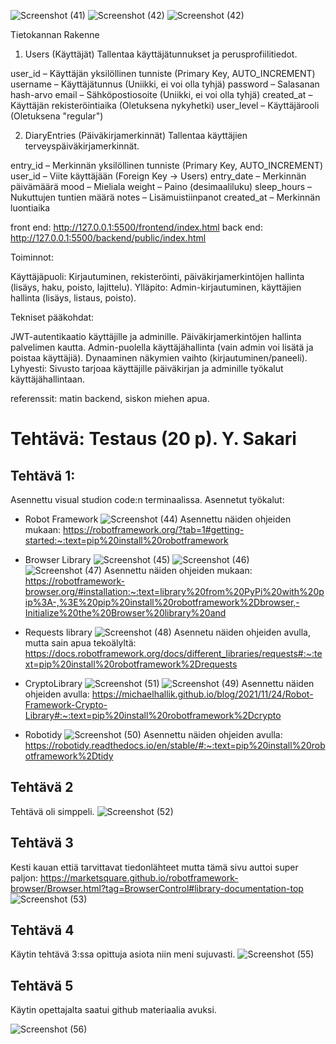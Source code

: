 ![Screenshot (41)](https://github.com/user-attachments/assets/83ac7433-6fd4-4b56-b50b-63856db9c6a6)
![Screenshot (42)](https://github.com/user-attachments/assets/096339f4-fa3f-4cce-b403-7a42a9bb94ac)
![Screenshot (42)](https://github.com/user-attachments/assets/a2042b18-e34c-4716-b48a-c552b5040891)



Tietokannan Rakenne
1. Users (Käyttäjät)
Tallentaa käyttäjätunnukset ja perusprofiilitiedot.

user_id – Käyttäjän yksilöllinen tunniste (Primary Key, AUTO_INCREMENT)
username – Käyttäjätunnus (Uniikki, ei voi olla tyhjä)
password – Salasanan hash-arvo
email – Sähköpostiosoite (Uniikki, ei voi olla tyhjä)
created_at – Käyttäjän rekisteröintiaika (Oletuksena nykyhetki)
user_level – Käyttäjärooli (Oletuksena "regular")

2. DiaryEntries (Päiväkirjamerkinnät)
Tallentaa käyttäjien terveyspäiväkirjamerkinnät.

entry_id – Merkinnän yksilöllinen tunniste (Primary Key, AUTO_INCREMENT)
user_id – Viite käyttäjään (Foreign Key → Users)
entry_date – Merkinnän päivämäärä
mood – Mieliala
weight – Paino (desimaaliluku)
sleep_hours – Nukuttujen tuntien määrä
notes – Lisämuistiinpanot
created_at – Merkinnän luontiaika


front end: http://127.0.0.1:5500/frontend/index.html
back end: http://127.0.0.1:5500/backend/public/index.html


Toiminnot:

Käyttäjäpuoli: Kirjautuminen, rekisteröinti, päiväkirjamerkintöjen hallinta (lisäys, haku, poisto, lajittelu).
Ylläpito: Admin-kirjautuminen, käyttäjien hallinta (lisäys, listaus, poisto).

Tekniset pääkohdat:

JWT-autentikaatio käyttäjille ja adminille.
Päiväkirjamerkintöjen hallinta palvelimen kautta.
Admin-puolella käyttäjähallinta (vain admin voi lisätä ja poistaa käyttäjiä).
Dynaaminen näkymien vaihto (kirjautuminen/paneeli).
Lyhyesti: Sivusto tarjoaa käyttäjille päiväkirjan ja adminille työkalut käyttäjähallintaan.


referenssit:
matin backend, siskon miehen apua.

# Tehtävä: Testaus (20 p). Y. Sakari

## Tehtävä 1:
Asennettu visual studion code:n terminaalissa.
Asennetut työkalut: 
- Robot Framework
![Screenshot (44)](https://github.com/user-attachments/assets/39e7e206-d26c-4950-abb4-fb1527e205a7)
Asennettu näiden ohjeiden mukaan: https://robotframework.org/?tab=1#getting-started:~:text=pip%20install%20robotframework

- Browser Library
![Screenshot (45)](https://github.com/user-attachments/assets/29f091e4-f1a2-4768-9c4d-1b4860bcd641)
![Screenshot (46)](https://github.com/user-attachments/assets/2e7d84df-f872-4379-b49a-08ee0905ca38)
![Screenshot (47)](https://github.com/user-attachments/assets/6757cc63-6295-459e-ab84-f0e4db01c7f4)
Asennettu näiden ohjeiden mukaan: https://robotframework-browser.org/#installation:~:text=library%20from%20PyPi%20with%20pip%3A-,%3E%20pip%20install%20robotframework%2Dbrowser,-Initialize%20the%20Browser%20library%20and

- Requests library
![Screenshot (48)](https://github.com/user-attachments/assets/c5009e40-3898-4cf1-b950-505bda38faf9)
Asennetu näiden ohjeiden avulla, mutta sain apua tekoälyltä: https://docs.robotframework.org/docs/different_libraries/requests#:~:text=pip%20install%20robotframework%2Drequests

- CryptoLibrary
![Screenshot (51)](https://github.com/user-attachments/assets/77618236-4d8f-4db2-ac0b-8b02a2010370)
![Screenshot (49)](https://github.com/user-attachments/assets/1f6ecbb2-7e8f-4715-a4f2-76f543e20194)
Asennettu näiden ohjeiden avulla: https://michaelhallik.github.io/blog/2021/11/24/Robot-Framework-Crypto-Library#:~:text=pip%20install%20robotframework%2Dcrypto

- Robotidy
![Screenshot (50)](https://github.com/user-attachments/assets/f9fa3493-db98-40df-964d-1a92fedb0e0b)
Asennettu näiden ohjeiden avulla: https://robotidy.readthedocs.io/en/stable/#:~:text=pip%20install%20robotframework%2Dtidy

## Tehtävä 2
Tehtävä oli simppeli.
![Screenshot (52)](https://github.com/user-attachments/assets/b07f49c7-5145-4bac-8306-c7c1265478ce)

## Tehtävä 3
Kesti kauan ettiä tarvittavat tiedonlähteet mutta tämä sivu auttoi super paljon: https://marketsquare.github.io/robotframework-browser/Browser.html?tag=BrowserControl#library-documentation-top
![Screenshot (53)](https://github.com/user-attachments/assets/bd681a59-48ce-4937-8dbf-1c9bd49fd4a3)

## Tehtävä 4
Käytin tehtävä 3:ssa opittuja asiota niin meni sujuvasti.
![Screenshot (55)](https://github.com/user-attachments/assets/ae558d41-91f9-42f9-8310-c5309ec1c28a)

## Tehtävä 5

Käytin opettajalta saatui github materiaalia avuksi.

![Screenshot (56)](https://github.com/user-attachments/assets/df70ef73-1e43-4f88-9d34-10d80991de3a)
